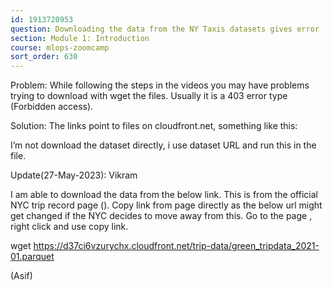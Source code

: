 ```yaml
---
id: 1913720953
question: Downloading the data from the NY Taxis datasets gives error : 403 Forbidden
section: Module 1: Introduction
course: mlops-zoomcamp
sort_order: 630
---
```


Problem: While following the steps in the videos you may have problems trying to download with wget the files. Usually it is a 403 error type (Forbidden access).

Solution: The links point to files on cloudfront.net, something like this:

I’m not download the dataset directly, i use dataset URL and run this in the file.

Update(27-May-2023): Vikram

I am able to download the data from the below link. This is from the official  NYC trip record page (). Copy link from page directly as the below url might get changed if the NYC decides to move away from this. Go to the page , right click and use copy link.

wget https://d37ci6vzurychx.cloudfront.net/trip-data/green_tripdata_2021-01.parquet

(Asif)

